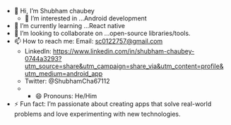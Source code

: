 - 👋 Hi, I’m Shubham chaubey
  - 👀 I’m interested in ...Android development
- 🌱 I’m currently learning ...React native
- 💞️ I’m looking to collaborate on ...open-source libraries/tools.
- 📫 How to reach me:  Email: sc0122757@gmail.com
  - LinkedIn: https://www.linkedin.com/in/shubham-chaubey-0744a3293?utm_source=share&utm_campaign=share_via&utm_content=profile&utm_medium=android_app
  - Twitter: @ShubhamCha67112
  - - 😄 Pronouns: He/Him
- ⚡ Fun fact: I’m passionate about creating apps that solve real-world problems and love experimenting with new technologies.

<!---
shubham-chaubey01/shubham-chaubey01 is a ✨ special ✨ repository because its `README.md` (this file) appears on your GitHub profile.
You can click the Preview link to take a look at your changes.
--->
